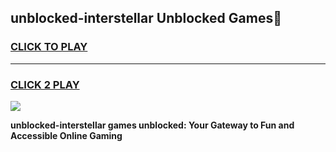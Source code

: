 
## unblocked-interstellar Unblocked Games👋
<h3>
<a href="https://news.freeplayer.one?title=unblocked-interstellar&ref=16F">CLICK TO PLAY</a></h3>
<hr>

<h3>
<a href="https://news.freeplayer.one?title=unblocked-interstellar&ref=16F">CLICK 2 PLAY</a>
  
</h3>

<a href="https://news.freeplayer.one?title=unblocked-interstellar&ref=16F/"><img src="https://clearcache.store/games.png"></a>


**unblocked-interstellar games unblocked: Your Gateway to Fun and Accessible Online Gaming**
